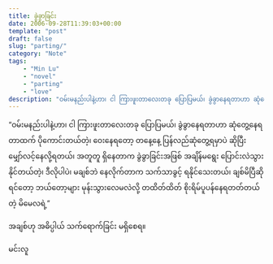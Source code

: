 ```yaml
---
title: ခွဲခွာခြင်း
date: 2006-09-28T11:39:03+00:00
template: "post"  
draft: false  
slug: "parting/"  
category: "Note"
tags: 
    - "Min Lu"
    - "novel"
    - "parting"
    - "love"
description: "ဝမ်းမနည်းပါနဲ့ဟာ၊ ငါ ကြားဖူးတာလေးတခု ပြောပြမယ်၊ ခွဲခွာနေရတာဟာ ဆုံတွေ့နေရတာထက် ပိုကောင်းတယ်တဲ့၊"
---
```

&#8220;ဝမ်းမနည်းပါနဲ့ဟာ၊ ငါ ကြားဖူးတာလေးတခု ပြောပြမယ်၊ ခွဲခွာနေရတာဟာ ဆုံတွေ့နေရတာထက် ပိုကောင်းတယ်တဲ့၊ ဝေးနေရတော့ တနေ့နေ့ ပြန်လည်ဆုံတွေ့ရမှာပဲ ဆိုပြီး မျှော်လင့်နေလို့ရတယ်၊ အတူတူ ရှိနေတာက ခွဲခွာခြင်းအဖြစ် အချိန်မရွေး ပြောင်းလဲသွားနိုင်တယ်တဲ့၊ ဒီလိုပါပဲ၊ မချစ်ဘဲ နေလိုက်တာက သက်သာခွင့် ရနိုင်သေးတယ်၊ ချစ်မိပြီဆိုရင်တော့ ဘယ်တော့များ မုန်းသွားလေမလဲလို့ တထိတ်ထိတ် စိုးရိမ်ပူပန်နေရတတ်တယ်တဲ့ မိမေလရဲ့&#8221;

အချစ်ဟု အဓိပ္ပါယ် သက်ရောက်ခြင်း မရှိစေရ။
  
မင်းလူ